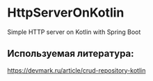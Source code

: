 # HttpServerOnKotlin
Simple HTTP server on Kotlin with Spring Boot


## Используемая литература:
https://devmark.ru/article/crud-repository-kotlin